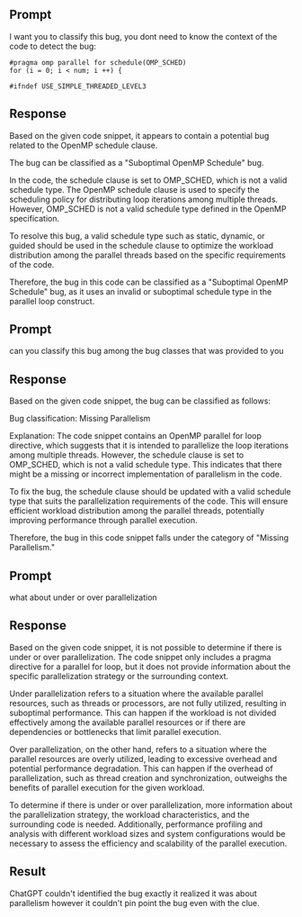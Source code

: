 ## Prompt
I want you to classify this bug, you dont need to know the context of the code to detect the bug:

    #pragma omp parallel for schedule(OMP_SCHED)
    for (i = 0; i < num; i ++) {

    #ifndef USE_SIMPLE_THREADED_LEVEL3
## Response
Based on the given code snippet, it appears to contain a potential bug related to the OpenMP schedule clause.

The bug can be classified as a "Suboptimal OpenMP Schedule" bug.

In the code, the schedule clause is set to OMP_SCHED, which is not a valid schedule type. The OpenMP schedule clause is used to specify the scheduling policy for distributing loop iterations among multiple threads. However, OMP_SCHED is not a valid schedule type defined in the OpenMP specification.

To resolve this bug, a valid schedule type such as static, dynamic, or guided should be used in the schedule clause to optimize the workload distribution among the parallel threads based on the specific requirements of the code.

Therefore, the bug in this code can be classified as a "Suboptimal OpenMP Schedule" bug, as it uses an invalid or suboptimal schedule type in the parallel loop construct.
## Prompt
can you classify this bug among the bug classes that was provided to you
## Response
Based on the given code snippet, the bug can be classified as follows:

Bug classification: Missing Parallelism

Explanation: The code snippet contains an OpenMP parallel for loop directive, which suggests that it is intended to parallelize the loop iterations among multiple threads. However, the schedule clause is set to OMP_SCHED, which is not a valid schedule type. This indicates that there might be a missing or incorrect implementation of parallelism in the code.

To fix the bug, the schedule clause should be updated with a valid schedule type that suits the parallelization requirements of the code. This will ensure efficient workload distribution among the parallel threads, potentially improving performance through parallel execution.

Therefore, the bug in this code snippet falls under the category of "Missing Parallelism."
## Prompt
what about under or over parallelization
## Response
Based on the given code snippet, it is not possible to determine if there is under or over parallelization. The code snippet only includes a pragma directive for a parallel for loop, but it does not provide information about the specific parallelization strategy or the surrounding context.

Under parallelization refers to a situation where the available parallel resources, such as threads or processors, are not fully utilized, resulting in suboptimal performance. This can happen if the workload is not divided effectively among the available parallel resources or if there are dependencies or bottlenecks that limit parallel execution.

Over parallelization, on the other hand, refers to a situation where the parallel resources are overly utilized, leading to excessive overhead and potential performance degradation. This can happen if the overhead of parallelization, such as thread creation and synchronization, outweighs the benefits of parallel execution for the given workload.

To determine if there is under or over parallelization, more information about the parallelization strategy, the workload characteristics, and the surrounding code is needed. Additionally, performance profiling and analysis with different workload sizes and system configurations would be necessary to assess the efficiency and scalability of the parallel execution.
## Result
ChatGPT couldn't identified the bug exactly it realized it was about parallelism however it couldn't pin point the bug even with the clue.